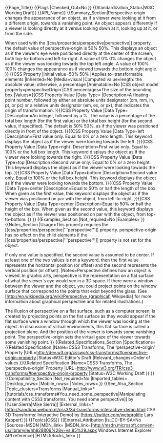 {{Page_Title}}
{{Flags
|Checked_Out=No
}}
{{Standardization_Status|W3C Working Draft}}
{{API_Name}}
{{Summary_Section|Perspective-origin changes the appearance of an object, as if a viewer were looking at it from a different origin, towards a vanishing point. An object appears differently if a viewer is looking directly at it versus looking down at it, looking up at it, or from the side.

When used with the [[css/properties/perspective|perspective]] property, the default value of perspective-origin is 50% 50%. This displays an object as if the viewer's eye were positioned directly at the center of the screen, both top-to-bottom and left-to-right. A value of 0% 0% changes the object as if the viewer was looking towards the top left angle. A value of 100% 100% changes the appearance as if viewed towards the bottom right angle.
}}
{{CSS Property
|Initial value=50% 50%
|Applies to=transformable elements
|Inherited=No
|Media=visual
|Computed value=length: the absolute value; otherwise, a percentage
|Animatable=No
|CSS object model property=perspectiveOrigin
|CSS percentages=The size of the bounding box
|Values={{CSS Property Value
|Data Type=<length>
|Description=A floating-point number, followed by either an absolute units designator
(cm, mm, in, pt, or pc) or a relative units designator
(em, ex, or px), that indicates the origin of transformation.
}}{{CSS Property Value
|Data Type=<percentage>
|Description=An integer, followed by a %. The value is a percentage of the total box length (for the first value) or the total box height (for the second value, if specified). The default is 50% 50%, as if the viewer was positioned directly in front of the object.
}}{{CSS Property Value
|Data Type=left
|Description=First value only. Equal to 0% or a zero length. This keyword displays the object as if the viewer were looking towards the left.
}}{{CSS Property Value
|Data Type=right
|Description=First value only. Equal to 100% or the full box length. This keyword displays the object as if the viewer were looking towards the right.
}}{{CSS Property Value
|Data Type=top
|Description=Second value only. Equal to 0% or a zero height. This keyword displays the object as if the viewer were looking towards the top.
}}{{CSS Property Value
|Data Type=bottom
|Description=Second value only. Equal to 100% or the full box height. This keyword displays the object as if the viewer were looking towards the bottom.
}}{{CSS Property Value
|Data Type=center
|Description=Equal to 50% or half the length of the box. When given as the first value, this keyword displays the object as if the viewer was positioned on par with the object, from left-to-right.
}}{{CSS Property Value
|Data Type=center
|Description=Equal to 50% or half the height of the box. When given as the second value, this keyword displays the object as if the viewer was positioned on par with the object, from top-to-bottom.
}}
}}
{{Examples_Section
|Not_required=No
|Examples=
}}
{{Notes_Section
|Usage=This property requires the [[css/properties/perspective|'''perspective''']] property. perspective-origin has no effect on the child elements if the [[css/properties/perspective|'''perspective''']] property is not set for the object.

If only one value is specified, the second value is assumed to be center. If at least one of the two values is not a keyword, then the first value represents the horizontal position (or offset) and the second represents the vertical position (or offset).
|Notes=Perspective defines how an object is viewed. In graphic arts, perspective is the representation on a flat surface of what the viewer's eye would see in a 3D space. If there were a window between the viewer and the object, you could project points on the window surface that correspond to the points that exist beyond the glass. (See [http://en.wikipedia.org/wiki/Perspective_(graphical) Wikipedia] for more information about graphical perspective and for related illustrations.)

The illusion of perspective on a flat surface, such as a computer screen, is created by projecting points on the flat surface as they would appear if the flat surface were a window through which the viewer was looking at the object. In discussion of virtual environments, this flat surface is called a projection plane. And the position of the viewer is towards some vanishing point. The perspective-origin sets the virtual gaze of the viewer towards some vanishing point.
}}
{{Related_Specifications_Section
|Specifications={{Related Specification
|Name=CSS3 Transforms, The ‘perspective-origin’ Property
|URL=http://dev.w3.org/csswg/css-transforms/#perspective-origin-property
|Status=W3C Editor's Draft
|Relevant_changes=Order of values
}}{{Related Specification
|Name=CSS3 Transforms, The ‘perspective-origin’ Property
|URL=http://www.w3.org/TR/css3-transforms/#perspective-origin-property
|Status=W3C Working Draft
}}
}}
{{Compatibility_Section
|Not_required=No
|Imported_tables=
|Desktop_rows=
|Mobile_rows=
|Notes_rows=
}}
{{See_Also_Section
|Topic_clusters=Transforms
|Manual_links=* [[tutorials/css_transforms#You_need_some_perspective|Manipulating content with CSS3 transforms, You need some perspective]] by [[User:Sierra|Mike Sierra]]
|External_links=* [http://sandbox.webpro.nl/css3/3d-transforms-interactive-demo.html CSS 3D Transforms: Interactive Demo] by [https://twitter.com/webprolific Lars Kappert]
}}
{{Topics|CSS}}
{{External_Attribution
|Is_CC-BY-SA=No
|Sources=MSDN
|MDN_link=
|MSDN_link=[http://msdn.microsoft.com/en-us/library/ie/hh828809%28v=vs.85%29.aspx Windows Internet Explorer API reference]
|HTML5Rocks_link=
}}